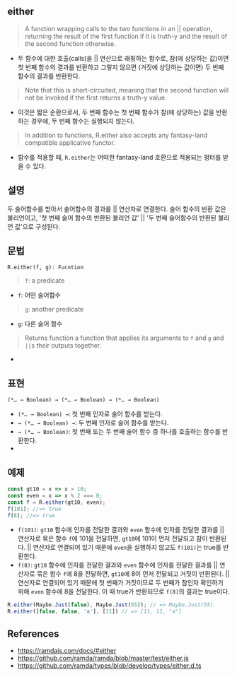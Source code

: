 ## either

> A function wrapping calls to the two functions in an || operation, returning the result of the first function if it is truth-y and the result of the second function otherwise.
- 두 함수에 대한 호출(calls)을 || 연산으로 래핑하는 함수로, 참(에 상당하는 값)이면 첫 번째 함수의 결과를 반환하고 그렇지 않으면 (거짓에 상당하는 값이면) 두 번째 함수의 결과를 반환한다.
> Note that this is short-circuited, meaning that the second function will not be invoked if the first returns a truth-y value.
- 이것은 짧은 순환으로서, 두 번째 함수는 첫 번째 함수가 참(에 상당하는) 값을 반환하는 경우에, 두 번째 함수는 실행되지 않는다.
> In addition to functions, R.either also accepts any fantasy-land compatible applicative functor.
- 함수를 적용할 때, `R.either`는 어떠한 fantasy-land 호환으로 적용되는 펑터를 받을 수 있다.

## 설명

두 술어함수를 받아서 술어함수의 결과를 || 연산자로 연결한다. 술어 함수의 반환 값은 불리언이고, '첫 번째 술어 함수의 반환된 불리언 값' || '두 번째 술어함수의 반환된 불리언 값'으로 구성된다.

## 문법

```
R.either(f, g): Fucntion 
```
> `f`: a predicate
- `f`: 어떤 술어함수
> `g`: another predicate
- `g`: 다른 술어 함수
> Returns function a function that applies its arguments to `f` and `g` and `||`s their outputs together.
- 

## 표현

```
(*… → Boolean) → (*… → Boolean) → (*… → Boolean)
```
- `(*… → Boolean) →`: 첫 번째 인자로 술어 함수를 받는다.
- `→ (*… → Boolean) →`: 두 번째 인자로 술어 함수를 받는다.
- `→ (*… → Boolean)`: 첫 번째 또는 두 번째 술어 함수 중 하나를 호출하는 함수를 반환한다.
- 

## 예제

```js
const gt10 = x => x > 10;
const even = x => x % 2 === 0;
const f = R.either(gt10, even);
f(101); //=> true
f(8); //=> true
```
- `f(101)`: `gt10` 함수에 인자를 전달한 결과와 `even` 함수에 인자를 전달한 결과를 || 연산자로 묶은 함수 `f`에 101을 전달하면, `gt10`에 101이 먼저 전달되고 참이 반환된다. || 연산자로 연결되어 있기 때문에 `even`을 실행하지 않고도 `f(101)`는 true를 반환한다.
- `f(8)`: `gt10` 함수에 인자를 전달한 결과와 `even` 함수에 인자를 전달한 결과를 || 연산자로 묶은 함수 `f`에 8을 전달하면, `gt10`에 8이 먼저 전달되고 거짓이 반환된다. || 연산자로 연결되어 있기 때문에 첫 번째가 거짓이므로 두 번째가 참인자 확인하기 위해 `even` 함수에 8을 전달한다. 이 때 true가 반환되므로 `f(8)`의 결과는 true이다.


```js
R.either(Maybe.Just(false), Maybe.Just(55)); // => Maybe.Just(55)
R.either([false, false, 'a'], [11]) // => [11, 11, "a"]
```

## References
- https://ramdajs.com/docs/#either
- https://github.com/ramda/ramda/blob/master/test/either.js
- https://github.com/ramda/types/blob/develop/types/either.d.ts
